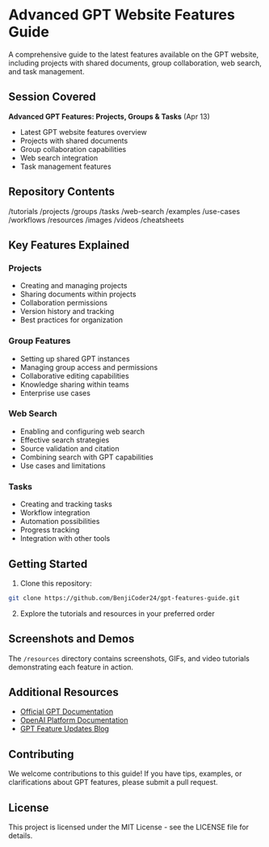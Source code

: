# Advanced GPT Website Features Guide

A comprehensive guide to the latest features available on the GPT website, including projects with shared documents, group collaboration, web search, and task management.

## Session Covered

**Advanced GPT Features: Projects, Groups & Tasks** (Apr 13)
- Latest GPT website features overview
- Projects with shared documents
- Group collaboration capabilities
- Web search integration
- Task management features

## Repository Contents

/tutorials
/projects
/groups
/tasks
/web-search
/examples
/use-cases
/workflows
/resources
/images
/videos
/cheatsheets

## Key Features Explained

### Projects
- Creating and managing projects
- Sharing documents within projects
- Collaboration permissions
- Version history and tracking
- Best practices for organization

### Group Features
- Setting up shared GPT instances
- Managing group access and permissions
- Collaborative editing capabilities
- Knowledge sharing within teams
- Enterprise use cases

### Web Search
- Enabling and configuring web search
- Effective search strategies
- Source validation and citation
- Combining search with GPT capabilities
- Use cases and limitations

### Tasks
- Creating and tracking tasks
- Workflow integration
- Automation possibilities
- Progress tracking
- Integration with other tools

## Getting Started

1. Clone this repository:
```bash
git clone https://github.com/BenjiCoder24/gpt-features-guide.git
```

2. Explore the tutorials and resources in your preferred order

## Screenshots and Demos

The `/resources` directory contains screenshots, GIFs, and video tutorials demonstrating each feature in action.

## Additional Resources

- [Official GPT Documentation](https://help.openai.com/en/)
- [OpenAI Platform Documentation](https://platform.openai.com/docs)
- [GPT Feature Updates Blog](https://openai.com/blog)

## Contributing

We welcome contributions to this guide! If you have tips, examples, or clarifications about GPT features, please submit a pull request.

## License

This project is licensed under the MIT License - see the LICENSE file for details.